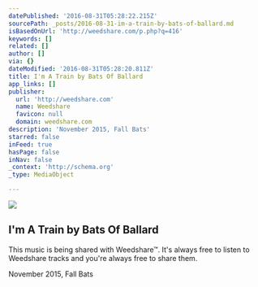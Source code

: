 ```yaml
---
datePublished: '2016-08-31T05:28:22.215Z'
sourcePath: _posts/2016-08-31-im-a-train-by-bats-of-ballard.md
isBasedOnUrl: 'http://weedshare.com/p.php?q=416'
keywords: []
related: []
author: []
via: {}
dateModified: '2016-08-31T05:28:20.811Z'
title: I'm A Train by Bats Of Ballard
app_links: []
publisher:
  url: 'http://weedshare.com'
  name: Weedshare
  favicon: null
  domain: weedshare.com
description: 'November 2015, Fall Bats'
starred: false
inFeed: true
hasPage: false
inNav: false
_context: 'http://schema.org'
_type: MediaObject

---
```

<article style=""><img src="https://imgflo.herokuapp.com/graph/2b2431f8e7ba7b0/5de8d9fc9f1c7b5fb2aac8775d1da076/noop.png?input=http%3A%2F%2Fweedshare.com%2Fuploads%2F5%2Fcover-imatrain-fallbats.png" /><h1>I'm A Train by Bats Of Ballard</h1><p>This music is being shared with Weedshare™. It's always free to listen to Weedshare tracks and you're always free to share them.</p></article>

November 2015, Fall Bats